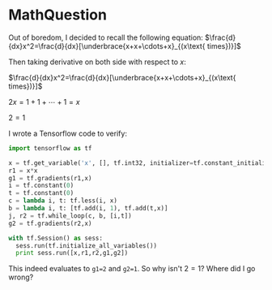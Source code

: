 # MathQuestion

Out of boredom, I decided to recall the following equation:
[](https://latex.codecogs.com/gif.latex?\frac{d}{dx}x^2=\frac{d}{dx}[\underbrace{x&plus;x&plus;\cdots&plus;x}_{(x\text{&space;times})}])
$\frac{d}{dx}x^2=\frac{d}{dx}[\underbrace{x+x+\cdots+x}_{(x\text{ times})}]$

Then taking derivative on both side with respect to $x$:

$\frac{d}{dx}x^2=\frac{d}{dx}[\underbrace{x+x+\cdots+x}_{(x\text{ times})}]$

$2x=1+1+\cdots+1=x$

$2=1$

I wrote a Tensorflow code to verify:

```python
import tensorflow as tf

x = tf.get_variable('x', [], tf.int32, initializer=tf.constant_initializer(1))
r1 = x*x
g1 = tf.gradients(r1,x)
i = tf.constant(0)
t = tf.constant(0)
c = lambda i, t: tf.less(i, x)
b = lambda i, t: [tf.add(i, 1), tf.add(t,x)]
j, r2 = tf.while_loop(c, b, [i,t])
g2 = tf.gradients(r2,x)

with tf.Session() as sess:
  sess.run(tf.initialize_all_variables())
  print sess.run([x,r1,r2,g1,g2])
```

This indeed evaluates to `g1=2` and `g2=1`. So why isn't $2=1$? Where did I go wrong?
